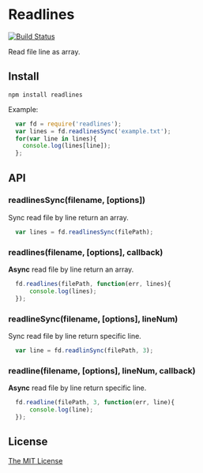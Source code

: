 # Readlines


[![Build Status](https://travis-ci.org/booxood/readlines.png?branch=master)](https://travis-ci.org/booxood/readlines)

Read file line as array.

## Install

```
npm install readlines
```

Example:
```javascript
  var fd = require('readlines');
  var lines = fd.readlinesSync('example.txt');
  for(var line in lines){
    console.log(lines[line]);
  };
```


## API

### readlinesSync(filename, [options])
Sync read file by line return an array.
```javascript
  var lines = fd.readlinesSync(filePath);
```

### readlines(filename, [options], callback)
**Async** read file by line return an array.
```javascript
  fd.readlines(filePath, function(err, lines){
      console.log(lines);
  });
```

### readlineSync(filename, [options], lineNum)
Sync read file by line return specific line.
```javascript
  var line = fd.readlinSync(filePath, 3);
```

### readline(filename, [options], lineNum, callback)
**Async** read file by line return specific line.
```javascript
  fd.readline(filePath, 3, function(err, line){
      console.log(line);
  });
```

## License
[The MIT License](https://github.com/booxood/readlines/blob/master/LICENSE)

  
